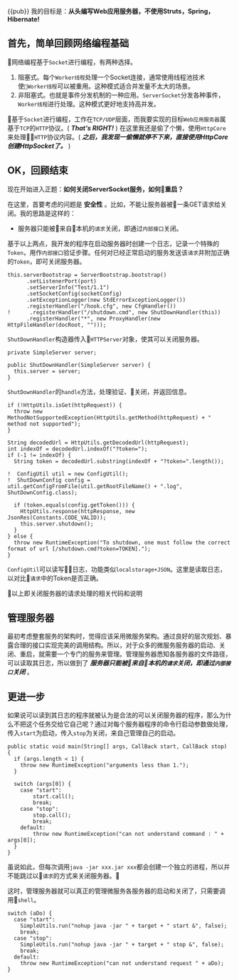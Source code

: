 {{pub}}
我的目标是：__从头编写Web应用服务器，不使用Struts，Spring，Hibernate!__

首先，简单回顾网络编程基础
---

网络编程基于`Socket`进行编程，有两种选择。

1. 阻塞式。每个`Worker线程`处理一个Socket连接，通常使用线程池技术使`Worker线程`可以被重用。这种模式适合并发量不太大的场景。
2. 非阻塞式。也就是事件分发机制的一种应用。`ServerSocket`分发各种事件，`Worker线程`进行处理。这种模式更好地支持高并发。

基于`Socket`进行编程，工作在`TCP/UDP`层面，而我要实现的目标`Web应用服务器`属基于`TCP`的`HTTP`协议。( **_That's RIGHT!_** )
在这里我还是偷了个懒，使用`HttpCore`来处理`HTTP`协议内容。( **_之后，我发现一偷懒就停不下来，直接使用HttpCore创建HttpSocket了。_** )

OK，回顾结束
---

现在开始进入正题：__如何关闭ServerSocket服务，如何重启？__

在这里，首要考虑的问题是 __安全性__ 。比如，不能让服务器被一条GET请求给关闭。我的思路是这样的：

* 服务器只能被来自本机的`请求`关闭，即通过`内部接口`关闭。
<!-- * 通过`外部接口`关闭服务器时，需要提供额外的权限认证。 -->

基于以上两点，我开发的程序在启动服务器时创建一个日志，记录一个特殊的`Token`，用作`内部接口`验证步骤。任何对已经正常启动的服务发送该`请求`并附加正确的`Token`，即可关闭服务器。

```
this.serverBootstrap = ServerBootstrap.bootstrap()
      .setListenerPort(port)
      .setServerInfo("Test/1.1")
      .setSocketConfig(socketConfig)
      .setExceptionLogger(new StdErrorExceptionLogger())
      .registerHandler("/hook.cfg", new CfgHandler())
!      .registerHandler("/shutdown.cmd", new ShutDownHandler(this))
      .registerHandler("*", new ProxyHandler(new HttpFileHandler(docRoot, "")));
```

`ShutDownHandler`构造器传入`HTTPServer`对象，使其可以关闭服务器。

```
private SimpleServer server;

public ShutDownHandler(SimpleServer server) {
  this.server = server;
}
```

`ShutDownHandler`的`handle`方法，处理验证、关闭，并返回信息。

```
if (!HttpUtils.isGet(httpRequest)) {
  throw new MethodNotSupportedException(HttpUtils.getMethod(httpRequest) + " method not supported");
}

String decodedUrl = HttpUtils.getDecodedUrl(httpRequest);
int indexOf = decodedUrl.indexOf("?token=");
if (-1 != indexOf) {
  String token = decodedUrl.substring(indexOf + "?token=".length());

!  ConfigUtil util = new ConfigUtil();
!  ShutDownConfig config = util.getConfigFromFile(util.getRootFileName() + ".log", ShutDownConfig.class);

  if (token.equals(config.getToken())) {
    HttpUtils.response(httpResponse, new JsonRes(Constants.CODE_VALID));
    this.server.shutdown();
  }
} else {
  throw new RuntimeException("To shutdown, one must follow the correct format of url [/shutdown.cmd?token=TOKEN].");
}
```

`ConfigUtil`可以读写日志，功能类似`localstorage+JSON`。这里是读取日志，以对比`请求`中的Token是否正确。

以上即关闭服务器的请求处理的相关代码和说明

管理服务器
---

最初考虑整套服务的架构时，觉得应该采用微服务架构。通过良好的层次规划、暴露合理的接口实现完美的调用结构。所以，对于众多的微服务服务器的启动、关闭、重启，就需要一个专门的服务来管理。管理服务器悉知各服务器的文件路径，可以读取其日志，所以做到了 __*服务器只能被来自本机的`请求`关闭，即通过`内部接口`关闭*__ 。

更进一步
---

如果说可以读到其日志的程序就被认为是合法的可以关闭服务器的程序，那么为什么不把这个任务交给它自己呢？通过对每个服务器程序的命令行启动参数做处理，传入`start`为启动，传入`stop`为关闭，来自己管理自己的启动。

```
public static void main(String[] args, CallBack start, CallBack stop) {
  if (args.length < 1) {
    throw new RuntimeException("arguments less than 1.");
  }

  switch (args[0]) {
    case "start":
        start.call();
        break;
    case "stop":
        stop.call();
        break;
    default:
        throw new RuntimeException("can not understand command : " + args[0]);
  }
}
```

虽说如此，但每次调用`java -jar xxx.jar xxx`都会创建一个独立的进程，所以并不能跳过以`请求`的方式来关闭服务器。

这时，管理服务器就可以真正的管理微服务各服务器的启动和关闭了，只需要调用`shell`。

```
switch (aDo) {
  case "start":
    SimpleUtils.run("nohup java -jar " + target + " start &", false);
    break;
  case "stop":
    SimpleUtils.run("nohup java -jar " + target + " stop &", false);
    break;
  default:
    throw new RuntimeException("can not understand request " + aDo);
}
```